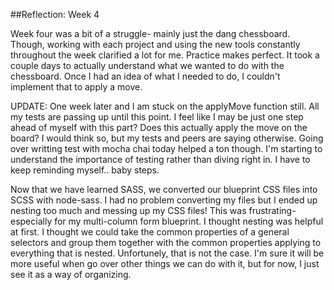 ##Reflection: Week 4

Week four was a bit of a struggle- mainly just the dang chessboard. Though, working with each project and using the new tools constantly throughout the week clarified a lot for me. Practice makes perfect. It took a couple days to actually understand what we wanted to do with the chessboard. Once I had an idea of what I needed to do, I couldn't implement that to apply a move.

UPDATE: One week later and I am stuck on the applyMove function still. All my tests are passing up until this point. I feel like I may be just one step ahead of myself with this part? Does this actually apply the move on the board? I would think so, but my tests and peers are saying otherwise. Going over writting test with mocha chai today helped a ton though. I'm starting to understand the importance of testing rather than diving right in. I have to keep reminding myself.. baby steps.

Now that we have learned SASS, we converted our blueprint CSS files into SCSS with node-sass. I had no problem converting my files but I ended up nesting too much and messing up my CSS files! This was frustrating- especially for my multi-column form blueprint. I thought nesting was helpful at first. I thought we could take the common properties of a general selectors and group them together with the common properties applying to everything that is nested. Unfortunely, that is not the case. I'm sure it will be more useful when go over other things we can do with it, but for now, I just see it as a way of organizing.
